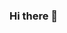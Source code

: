 ### Hi there 👋

<!--
**edshieh/edshieh** is a ✨ _special_ ✨ repository because its `README.md` (this file) appears on your GitHub profile.

Here are some ideas to get you started:

- 🔭 I’m currently working on 3d motion prediction tasks + deep learning recommender systems
- 🌱 I’m currently learning AI for robotics
- 🐝 Georgia Tech
-->
